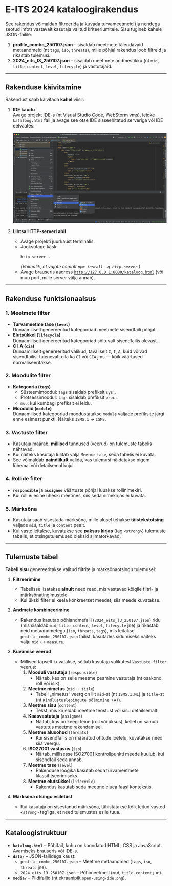# E-ITS 2024 kataloogirakendus

See rakendus võimaldab filtreerida ja kuvada turvameetmeid (ja nendega seotud infot) vastavalt kasutaja valitud kriteeriumitele. Sisu tugineb kahele JSON-failile:

1. **profile_combo_250107.json** – sisaldab meetmete täiendavaid metaandmeid (nt `tags`, `iso`, `threats`), mille põhjal rakendus loob filtreid ja rikastab tulemusi.
2. **2024_eits_l3_250107.json** – sisaldab meetmete andmestikku (nt `mid`, `title`, `content`, `level`, `lifecycle`) ja vastutajaid.

---

## Rakenduse käivitamine

Rakendust saab käivitada **kahel** viisil:

1. **IDE kaudu**  
   Avage projekt IDE-s (nt Visual Studio Code, WebStorm vms), leidke `kataloog.html` fail ja avage see otse IDE sisseehitatud serveriga või IDE eelvaates:

   ![Avamine IDE kaudu](media/open-using-ide.png)

2. **Lihtsa HTTP-serveri abil**
   - Avage projekti juurkaust terminalis.
   - Jooksutage käsk:
     ```bash
     http-server .
     ```
     *(Võimalik, et vajate esmalt `npm install -g http-server`.)*
   - Avage brauseris aadress [`http://127.0.0.1:8080/kataloog.html`](http://127.0.0.1:8080/kataloog.html) (või muu port, mille server välja annab).

---

## Rakenduse funktsionaalsus

### 1. Meetmete filter
- **Turvameetme tase (`level`)**  
  Dünaamiliselt genereeritud kategooriad meetmete sisendfaili põhjal.
- **Elutsükkel (`lifecycle`)**  
  Dünaamiliselt genereeritud kategooriad sõltuvalt sisendfailis olevast.
- **C I A (`cia`)**  
  Dünaamiliselt genereeritud valikud, tavaliselt `C`, `I`, `A`, kuid võivad sisendfailist tulenevalt olla ka `CI` või `CIA` jms — kõik väärtused normaliseeritakse.

### 2. Moodulite filter
- **Kategooria (`tags`)**
   - Süsteemimoodul: `tags` sisaldab prefiksit `sys:`.
   - Protsessimoodul: `tags` sisaldab prefiksit `proc:`.
   - `muu`: kui kumbagi prefiksit ei leidu.
- **Moodulid (`module`)**  
  Dünaamilised kategooriad moodustatakse `module` väljade prefiksite järgi enne esimest punkti. Näiteks `ISMS.1` → `ISMS`.

### 3. Vastuste filter
- Kasutaja määrab, **millised** tunnused (veerud) on tulemuste tabelis nähtavad.
- Kui näiteks kasutaja lülitab välja `Meetme tase`, seda tabelis ei kuvata.
- See võimaldab **paindlikult** valida, kas tulemusi näidatakse pigem lühemal või detailsemal kujul.

### 4. Rollide filter
- **`responsible`** ja **`assignee`** väärtuste põhjal luuakse rollinimekiri.
- Kui roll ei esine üheski meetmes, siis seda nimekirjas ei kuvata.

### 5. Märksõna
- Kasutaja saab sisestada märksõna, mille alusel tehakse **täistekstotsing** väljade `mid`, `title` ja `content` pealt.
- Kui vaste leitakse, kuvatakse see **paksus kirjas** (tag `<strong>`) tulemuste tabelis, et otsingutulemused oleksid silmatorkavad.

---

## Tulemuste tabel

**Tabeli sisu** genereeritakse valitud filtrite ja märksõnaotsingu tulemusel:

1. **Filtreerimine**
   - Tabelisse lisatakse **ainult** need read, mis vastavad kõigile filtri- ja märksõnatingimustele.
   - Kui ükski filter ei keela konkreetset meedet, siis meede kuvatakse.

2. **Andmete kombineerimine**
   - Rakendus kasutab põhiandmefaili (`2024_eits_l3_250107.json`) ridu (mis sisaldab `mid`, `title`, `content`, `level`, `lifecycle` jne) ja rikastab neid metaandmetega (`iso`, `threats`, `tags`), mis leitakse `profile_combo_250107.json` failist, kasutades sidumiseks näiteks välju `mid` ↔ `measure`.

3. **Kuvamise veerud**
   - Millised täpselt kuvatakse, sõltub kasutaja valikutest `Vastuste filter` veerus:
      1. **Mooduli vastutaja** (`responsible`)
         - Näitab, kes on selle meetme peamine vastutaja (nt osakond, roll või isik).
      2. **Meetme nimetus** (`mid + title`)
         - Tabeli „nimetus“ veerg on liit `mid`-st (nt `ISMS.1.M1`) ja `title`-st (nt `Kindlustuslepingute sõlmimine (A)`).
      3. **Meetme sisu** (`content`)
         - Tekst, mis kirjeldab meetme teostust või sisu detailsemalt.
      4. **Kaasvastutaja** (`assignee`)
         - Näitab, kas on keegi teine (roll või üksus), kellel on samuti vastutus meetme rakendamisel.
      5. **Meetme alusohud** (`threats`)
         - Kui sisendfailis on määratud ohtude loetelu, kuvatakse need siia veergu.
      6. **ISO27001 vastavus** (`iso`)
         - Näitab, millisesse ISO27001 kontrollpunkti meede kuulub, kui sisendfail seda annab.
      7. **Meetme tase** (`level`)
         - Rakenduse loogika kasutab seda turvameetmete klassifitseerimiseks.
      8. **Meetme elutsükkel** (`lifecycle`)
         - Rakendus kasutab seda meetme eluea faasi kontekstis.

4. **Märksõna otsingu esiletõst**
   - Kui kasutaja on sisestanud märksõna, tähistatakse kõik leitud vasted `<strong>` tag'iga, et need tulemustes esile tuua.

---

## Kataloogistruktuur

- **`kataloog.html`** – Põhifail, kuhu on koondatud HTML, CSS ja JavaScript. Avamiseks brauseris või IDE-s.
- **`data/`** – JSON-failidega kaust:
   - `profile_combo_250107.json` – Meetme metaandmed (`tags`, `iso`, `threats` jne).
   - `2024_eits_l3_250107.json` – Põhimeetmed (`mid`, `title`, `content` jne).
- **`media/`** – Pildifailid (nt ekraanipilt `open-using-ide.png`). 